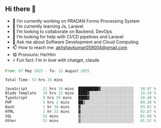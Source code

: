 ## Hi there 👋
- 🔭 I’m currently working on PRADAN Forms Processing System
- 🌱 I’m currently learning Js, Laravel
- 👯 I’m looking to collaborate on Backend, DevOps
- 🤔 I’m looking for help with CI/CD pipelines and Laravel
- 💬 Ask me about Software Development and Cloud Computing
- 📫 How to reach me: akhshaykumar059004@gmail.com
- 😄 Pronouns: He/Him
- ⚡ Fun fact: I'm in love with chatgpt, claude
 <!--START_SECTION:waka-->

```rust
From: 07 May 2025 - To: 22 August 2025

Total Time: 53 hrs 28 mins

JavaScript       21 hrs 10 mins  █████████▓░░░░░░░░░░░░░░░   38.97 %
Blade Template   10 hrs 22 mins  ████▓░░░░░░░░░░░░░░░░░░░░   19.10 %
TypeScript       9 hrs 59 mins   ████▓░░░░░░░░░░░░░░░░░░░░   18.40 %
PHP              5 hrs 2 mins    ██▒░░░░░░░░░░░░░░░░░░░░░░   09.28 %
Bash             1 hr 38 mins    ▓░░░░░░░░░░░░░░░░░░░░░░░░   03.02 %
HTML             1 hr 33 mins    ▓░░░░░░░░░░░░░░░░░░░░░░░░   02.87 %
SQL              52 mins         ▒░░░░░░░░░░░░░░░░░░░░░░░░   01.60 %
Other            51 mins         ▒░░░░░░░░░░░░░░░░░░░░░░░░   01.57 %
```

<!--END_SECTION:waka-->
